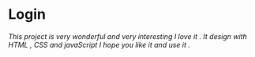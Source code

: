 # Login
###### This project is very wonderful and very interesting I love it . It design with HTML , CSS and javaScript I hope you like it and use it .

